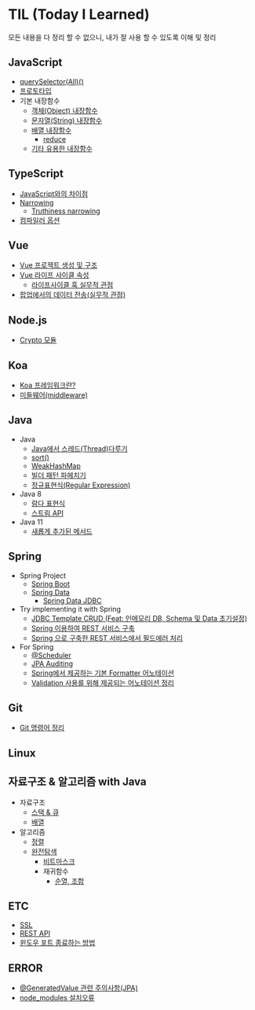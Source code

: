 # TIL (Today I Learned)
모든 내용을 다 정리 할 수 없으니, 내가 잘 사용 할 수 있도록 이해 및 정리

## JavaScript
+ [querySelector(All)()](javascript/querySelector(All).md)
+ [프로토타입](javascript/프로토타입.md)
+ 기본 내장함수
	+ [객체(Object) 내장함수](javascript/객체-내장함수.md)
  	+ [문자열(String) 내장함수](javascript/문자열-내장함수.md)
	+ [배열 내장함수](javascript/배열-내장함수.md)
		+ [reduce](javascript/array/reduce.md)
	+ [기타 유용한 내장함수](javascript/기타-유용한-내장함수.md)
	
## TypeScript
+ [JavaScript와의 차이점](typescript/javascript와의-차이점.md)
+ [Narrowing](typescript/Narrowing.md)
	+ [Truthiness narrowing](typescript/truthiness-narrowing.md)
 + [컴파일러 옵션](typescript/컴파일러-옵션.md)

## Vue
+ [Vue 프로젝트 생성 및 구조](vue/vue-프로젝트-생성-및-구조.md)
+ [Vue 라이프 사이클 속성](vue/vue-라이프-사이클-속성.md)
	+ [라이프사이클 훅 실무적 관점](vue/라이프사이클-훅-실무적-관점.md) 
+ [팝업에서의 데이터 전송(실무적 관점)](vue/팝업에서의-데이터-전송.md)

## Node.js
+ [Crypto 모듈](nodejs/Crypto-모듈.md)

## Koa
+ [Koa 프레임워크란?](koa/koa-프레임워크란.md)
+ [미들웨어(middleware)](koa/middleware.md)

## Java
+ Java
	+ [Java에서 스레드(Thread)다루기](java/java/Java에서-Thread다루기.md)
	+ [sort()](java/java/sort().md)
	+ [WeakHashMap](java/java/WeakHashMap.md)
	+ [빌더 패턴 파헤치기](java/java/빌더-패턴.md)
	+ [정규표현식(Regular Expression)](java/java/patternMatching.md)
+ Java 8
	+ [람다 표현식](java/java8/람다-표현식.md)
	+ [스트림 API](java/java8/스트림-API.md)
+ Java 11
	+ [새롭게 추가된 메서드](java/java11/새롭게-추가된-메서드.md)

## Spring
+ Spring Project
	+ [Spring Boot](spring/springBoot.md)
	+ [Spring Data](spring/springData.md)
		+ [Spring Data JDBC](spring/springData/springDataJdbc.md)
+ Try implementing it with Spring
	+ [JDBC Template CRUD (Feat: 인메모리 DB, Schema 및 Data 초기설정)](withForSpring/JDBC-Template-CRUD(Feat-인메모리-DB-Schema-및-Data-초기설정).md)
	+ [Spring 이용하여 REST 서비스 구축](withForSpring/스프링-이용하여-REST-서비스-구축.md)
	+ [Spring 으로 구축한 REST 서비스에서 필드에러 처리](withForSpring/스프링으로-구축한-REST-서비스에서-필드에러-처리.md)
+ For Spring
	+ [@Scheduler](withForSpring/@Scheduler.md)
	+ [JPA Auditing](withForSpring/JPA-Auditing.md)
	+ [Spring에서 제공하는 기본 Formatter 어노테이션](withForSpring/스프링에서-제공하는-기본-Formatter-어노테이션.md)
	+ [Validation 사용를 위해 제공되는 어노테이션 정리](withForSpring/Validation-사용을-위해-제공되는-어노테이션-정리.md)

## Git
+ [Git 명령어 정리](git/git.md)

## Linux

## 자료구조 & 알고리즘 with Java
+ 자료구조
	+ [스택 & 큐](csKnowledge/dataStructure/stack%26queue.md)
	+ [배열](csKnowledge/dataStructure/배열.md)
+ 알고리즘
	+ [정렬](csKnowledge/algorithm/sorting.md)
	+ [완전탐색](csKnowledge/algorithm/brute-force-search.md)
		+ [비트마스크](csKnowledge/algorithm/bruteForceSearch/bitmask.md)
		+ 재귀함수
			+ [순열, 조합](csKnowledge/algorithm/bruteForceSearch/recursiveFunction/permutaion%26combination.md)
		<!--+ [그래프 탐색 기법 DFS, BFS]()-->
	
## ETC
+ [SSL](etc/ssl.md)
+ [REST API](etc/restApi.md)
+ [윈도우 포트 종료하는 방법](etc/윈도우-포트-종료하는-방법.md)

## ERROR
+ [@GeneratedValue 관련 주의사항(JPA)](error/@GeneratedValue-관련-주의사항.md)
+ [node_modules 설치오류](error/node_modules-설치오류.md)


